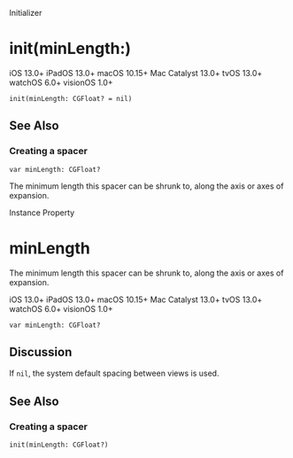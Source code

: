 Initializer

# init(minLength:)

iOS 13.0+  iPadOS 13.0+  macOS 10.15+  Mac Catalyst 13.0+  tvOS 13.0+  watchOS
6.0+  visionOS 1.0+

    
    
    init(minLength: CGFloat? = nil)

## See Also

### Creating a spacer

`var minLength: CGFloat?`

The minimum length this spacer can be shrunk to, along the axis or axes of
expansion.

Instance Property

# minLength

The minimum length this spacer can be shrunk to, along the axis or axes of
expansion.

iOS 13.0+  iPadOS 13.0+  macOS 10.15+  Mac Catalyst 13.0+  tvOS 13.0+  watchOS
6.0+  visionOS 1.0+

    
    
    var minLength: CGFloat?

## Discussion

If `nil`, the system default spacing between views is used.

## See Also

### Creating a spacer

`init(minLength: CGFloat?)`

